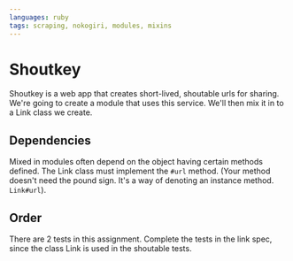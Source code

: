 ```yaml
---
languages: ruby
tags: scraping, nokogiri, modules, mixins
---
```


# Shoutkey
Shoutkey is a web app that creates short-lived, shoutable urls for sharing. We're going to create a module that uses this service. We'll then mix it in to a Link class we create.

## Dependencies
Mixed in modules often depend on the object having certain methods defined. The Link class must implement the `#url` method. (Your method doesn't need the pound sign. It's a way of denoting an instance method. `Link#url`).

## Order
There are 2 tests in this assignment. Complete the tests in the link spec, since the class Link is used in the shoutable tests.